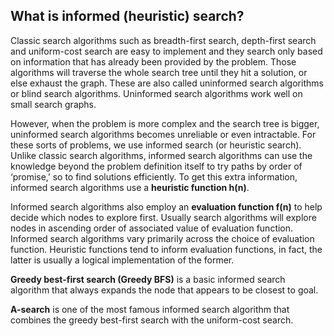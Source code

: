 ## What is informed (heuristic) search?

Classic search algorithms such as breadth-first search, depth-first search and uniform-cost search are easy to implement and they search only based on information that has already been provided by the problem. Those algorithms will traverse the whole search tree until they hit a solution, or else exhaust the graph. These are also called uninformed search algorithms or blind search algorithms. Uninformed search algorithms work well on small search graphs. 


However, when the problem is more complex and the search tree is bigger, uninformed search algorithms becomes unreliable or even intractable. For these sorts of problems, we use informed search (or heuristic search). Unlike classic search algorithms, informed search algorithms can use the knowledge beyond the problem definition itself to try paths by order of ‘promise,’ so to find solutions efficiently. To get this extra information, informed search algorithms use a **heuristic function h(n)**.


Informed search algorithms also employ an **evaluation function f(n)** to help decide which nodes to explore first. Usually search algorithms will explore nodes in ascending order of associated value of evaluation function. Informed search algorithms vary primarily across the choice of evaluation function. Heuristic functions tend to inform evaluation functions, in fact, the latter is usually a logical implementation of the former.

**Greedy best-first search (Greedy BFS)** is a basic informed search algorithm that always expands the node that appears to be closest to goal.

**A-search** is one of the most famous informed search algorithm that combines the greedy best-first search with the uniform-cost search.